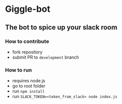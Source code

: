 # Giggle-bot 
## The bot to spice up your slack room

### How to contribute
- fork repository
- submit PR to `development` branch

### How to run
 - requires node.js
 - go to root folder 
 - run  `npm install`
 - run  `SLACK_TOKEN=<token_from_slack> node index.js`